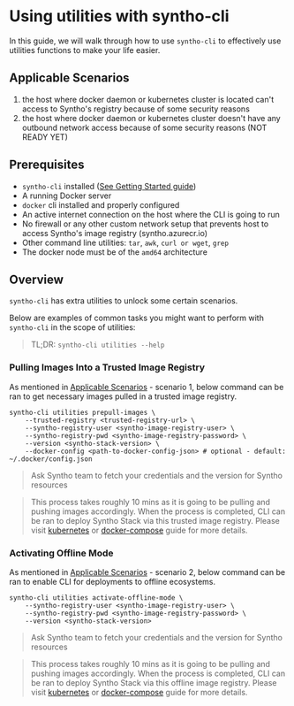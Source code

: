 # Using utilities with syntho-cli

In this guide, we will walk through how to use `syntho-cli` to effectively use utilities functions
to make your life easier.

## Applicable Scenarios

1. the host where docker daemon or kubernetes cluster is located can't access to Syntho's registry
   because of some security reasons
2. the host where docker daemon or kubernetes cluster doesn't have any outbound network access
   because of some security reasons (NOT READY YET)

## Prerequisites

* `syntho-cli` installed ([See Getting Started guide](./getting-started.md))
* A running Docker server
* `docker` cli installed and properly configured
* An active internet connection on the host where the CLI is going to run
* No firewall or any other custom network setup that prevents host to access Syntho's image
  registry (syntho.azurecr.io)
* Other command line utilities: `tar`, `awk`, `curl or wget`, `grep`
* The docker node must be of the `amd64` architecture


## Overview

`syntho-cli` has extra utilities to unlock some certain scenarios.

Below are examples of common tasks you might want to perform with `syntho-cli` in the scope of
utilities:

> TL;DR: `syntho-cli utilities --help`

### Pulling Images Into a Trusted Image Registry

As mentioned in [Applicable Scenarios](applicable-scenarios) - scenario 1, below command can be ran
to get necessary images pulled in a trusted image registry.


```
syntho-cli utilities prepull-images \
    --trusted-registry <trusted-registry-url> \
    --syntho-registry-user <syntho-image-registry-user> \
    --syntho-registry-pwd <syntho-image-registry-password> \
    --version <syntho-stack-version> \
    --docker-config <path-to-docker-config-json> # optional - default: ~/.docker/config.json
```

> Ask Syntho team to fetch your credentials and the version for Syntho resources

> This process takes roughly 10 mins as it is going to be pulling and pushing images accordingly.
> When the process is completed, CLI can be ran to deploy Syntho Stack via this trusted image
> registry. Please visit [kubernetes](./kubernetes) or [docker-compose](./docker-compose.md) guide
> for more details.


### Activating Offline Mode

As mentioned in [Applicable Scenarios](applicable-scenarios) - scenario 2, below command can be ran
to enable CLI for deployments to offline ecosystems.


```
syntho-cli utilities activate-offline-mode \
    --syntho-registry-user <syntho-image-registry-user> \
    --syntho-registry-pwd <syntho-image-registry-password> \
    --version <syntho-stack-version>
```

> Ask Syntho team to fetch your credentials and the version for Syntho resources

> This process takes roughly 10 mins as it is going to be pulling and pushing images accordingly.
> When the process is completed, CLI can be ran to deploy Syntho Stack via this offline image
> registry. Please visit [kubernetes](./kubernetes) or [docker-compose](./docker-compose.md) guide
> for more details.
